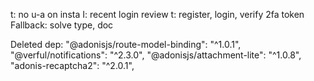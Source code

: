 t: no u-a on insta
I: recent login review
t: register, login, verify 2fa token
Fallback: solve type, doc

Deleted dep:
"@adonisjs/route-model-binding": "^1.0.1",
"@verful/notifications": "^2.3.0",
"@adonisjs/attachment-lite": "^1.0.8",
"adonis-recaptcha2": "^2.0.1",

